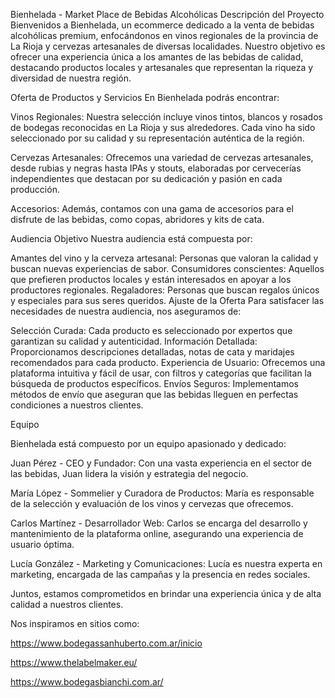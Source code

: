 Bienhelada - Market Place de Bebidas Alcohólicas
Descripción del Proyecto
Bienvenidos a Bienhelada, un ecommerce dedicado a la venta de bebidas alcohólicas premium, enfocándonos en vinos regionales de la provincia de La Rioja y cervezas artesanales de diversas localidades. Nuestro objetivo es ofrecer una experiencia única a los amantes de las bebidas de calidad, destacando productos locales y artesanales que representan la riqueza y diversidad de nuestra región.

Oferta de Productos y Servicios
En Bienhelada podrás encontrar:

Vinos Regionales: Nuestra selección incluye vinos tintos, blancos y rosados de bodegas reconocidas en La Rioja y sus alrededores. Cada vino ha sido seleccionado por su calidad y su representación auténtica de la región.

Cervezas Artesanales: Ofrecemos una variedad de cervezas artesanales, desde rubias y negras hasta IPAs y stouts, elaboradas por cervecerías independientes que destacan por su dedicación y pasión en cada producción.

Accesorios: Además, contamos con una gama de accesorios para el disfrute de las bebidas, como copas, abridores y kits de cata.

Audiencia Objetivo
Nuestra audiencia está compuesta por:

Amantes del vino y la cerveza artesanal: Personas que valoran la calidad y buscan nuevas experiencias de sabor.
Consumidores conscientes: Aquellos que prefieren productos locales y están interesados en apoyar a los productores regionales.
Regaladores: Personas que buscan regalos únicos y especiales para sus seres queridos.
Ajuste de la Oferta
Para satisfacer las necesidades de nuestra audiencia, nos aseguramos de:

Selección Curada: Cada producto es seleccionado por expertos que garantizan su calidad y autenticidad.
Información Detallada: Proporcionamos descripciones detalladas, notas de cata y maridajes recomendados para cada producto.
Experiencia de Usuario: Ofrecemos una plataforma intuitiva y fácil de usar, con filtros y categorías que facilitan la búsqueda de productos específicos.
Envíos Seguros: Implementamos métodos de envío que aseguran que las bebidas lleguen en perfectas condiciones a nuestros clientes.

Equipo

Bienhelada está compuesto por un equipo apasionado y dedicado:

Juan Pérez - CEO y Fundador: Con una vasta experiencia en el sector de las bebidas, Juan lidera la visión y estrategia del negocio.

María López - Sommelier y Curadora de Productos: María es responsable de la selección y evaluación de los vinos y cervezas que ofrecemos.

Carlos Martínez - Desarrollador Web: Carlos se encarga del desarrollo y mantenimiento de la plataforma online, asegurando una experiencia de usuario óptima.

Lucía González - Marketing y Comunicaciones: Lucía es nuestra experta en marketing, encargada de las campañas y la presencia en redes sociales.


Juntos, estamos comprometidos en brindar una experiencia única y de alta calidad a nuestros clientes.


Nos inspiramos en sitios como:

https://www.bodegassanhuberto.com.ar/inicio

https://www.thelabelmaker.eu/

https://www.bodegasbianchi.com.ar/

